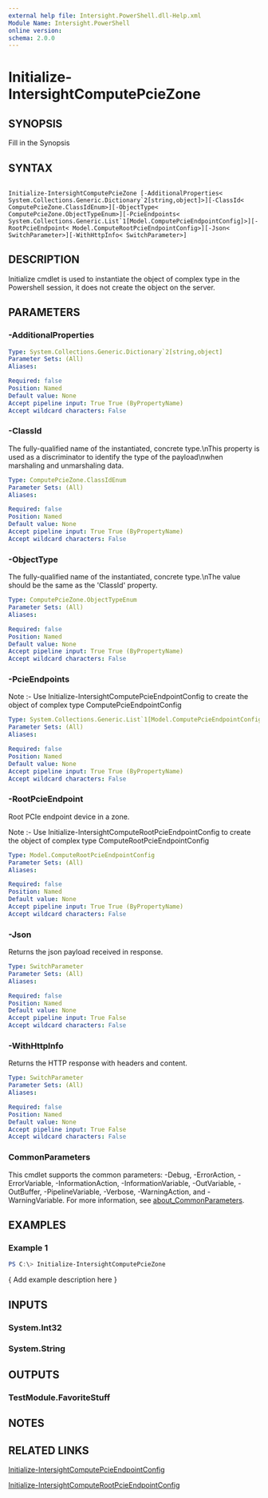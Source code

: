 ```yaml
---
external help file: Intersight.PowerShell.dll-Help.xml
Module Name: Intersight.PowerShell
online version:
schema: 2.0.0
---
```


# Initialize-IntersightComputePcieZone

## SYNOPSIS
Fill in the Synopsis

## SYNTAX

```

Initialize-IntersightComputePcieZone [-AdditionalProperties< System.Collections.Generic.Dictionary`2[string,object]>][-ClassId< ComputePcieZone.ClassIdEnum>][-ObjectType< ComputePcieZone.ObjectTypeEnum>][-PcieEndpoints< System.Collections.Generic.List`1[Model.ComputePcieEndpointConfig]>][-RootPcieEndpoint< Model.ComputeRootPcieEndpointConfig>][-Json< SwitchParameter>][-WithHttpInfo< SwitchParameter>]

```

## DESCRIPTION

Initialize cmdlet is used to instantiate the object of complex type in the Powershell session, it does not create the object on the server.

## PARAMETERS

### -AdditionalProperties


```yaml
Type: System.Collections.Generic.Dictionary`2[string,object]
Parameter Sets: (All)
Aliases:

Required: false
Position: Named
Default value: None
Accept pipeline input: True True (ByPropertyName)
Accept wildcard characters: False
```

### -ClassId
The fully-qualified name of the instantiated, concrete type.\nThis property is used as a discriminator to identify the type of the payload\nwhen marshaling and unmarshaling data.

```yaml
Type: ComputePcieZone.ClassIdEnum
Parameter Sets: (All)
Aliases:

Required: false
Position: Named
Default value: None
Accept pipeline input: True True (ByPropertyName)
Accept wildcard characters: False
```

### -ObjectType
The fully-qualified name of the instantiated, concrete type.\nThe value should be the same as the &apos;ClassId&apos; property.

```yaml
Type: ComputePcieZone.ObjectTypeEnum
Parameter Sets: (All)
Aliases:

Required: false
Position: Named
Default value: None
Accept pipeline input: True True (ByPropertyName)
Accept wildcard characters: False
```

### -PcieEndpoints


Note :- Use Initialize-IntersightComputePcieEndpointConfig to create the object of complex type ComputePcieEndpointConfig

```yaml
Type: System.Collections.Generic.List`1[Model.ComputePcieEndpointConfig]
Parameter Sets: (All)
Aliases:

Required: false
Position: Named
Default value: None
Accept pipeline input: True True (ByPropertyName)
Accept wildcard characters: False
```

### -RootPcieEndpoint
Root PCIe endpoint device in a zone.

Note :- Use Initialize-IntersightComputeRootPcieEndpointConfig to create the object of complex type ComputeRootPcieEndpointConfig

```yaml
Type: Model.ComputeRootPcieEndpointConfig
Parameter Sets: (All)
Aliases:

Required: false
Position: Named
Default value: None
Accept pipeline input: True True (ByPropertyName)
Accept wildcard characters: False
```

### -Json
Returns the json payload received in response.

```yaml
Type: SwitchParameter
Parameter Sets: (All)
Aliases:

Required: false
Position: Named
Default value: None
Accept pipeline input: True False
Accept wildcard characters: False
```

### -WithHttpInfo
Returns the HTTP response with headers and content.

```yaml
Type: SwitchParameter
Parameter Sets: (All)
Aliases:

Required: false
Position: Named
Default value: None
Accept pipeline input: True False
Accept wildcard characters: False
```


### CommonParameters
This cmdlet supports the common parameters: -Debug, -ErrorAction, -ErrorVariable, -InformationAction, -InformationVariable, -OutVariable, -OutBuffer, -PipelineVariable, -Verbose, -WarningAction, and -WarningVariable. For more information, see [about_CommonParameters](http://go.microsoft.com/fwlink/?LinkID=113216).

## EXAMPLES

### Example 1
```powershell
PS C:\> Initialize-IntersightComputePcieZone
```

{ Add example description here }

## INPUTS

### System.Int32

### System.String

## OUTPUTS

### TestModule.FavoriteStuff

## NOTES

## RELATED LINKS

[Initialize-IntersightComputePcieEndpointConfig](./Initialize-IntersightComputePcieEndpointConfig.md)

[Initialize-IntersightComputeRootPcieEndpointConfig](./Initialize-IntersightComputeRootPcieEndpointConfig.md)
